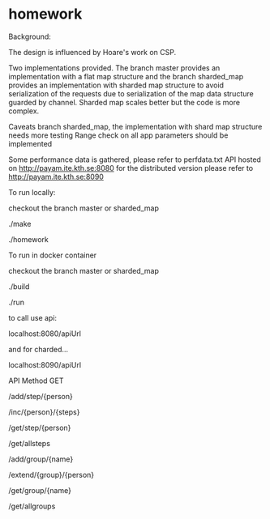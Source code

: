 # homework

Background:

The design is influenced by Hoare's work on CSP.

Two implementations provided. The branch master provides an implementation with a flat map structure and
the branch sharded_map provides an implementation with sharded map structure to avoid serialization of the
requests due to serialization of the map data structure guarded by channel.
Sharded map scales better but the code is more complex.

Caveats branch sharded_map, the implementation with shard map structure needs more testing
Range check on all app parameters should be implemented




Some performance data is gathered, please refer to perfdata.txt
API hosted on http://payam.ite.kth.se:8080
for the distributed version please refer to  http://payam.ite.kth.se:8090


To run locally:

checkout the branch master or sharded_map


./make

./homework   


To run in docker container

checkout the branch master or sharded_map

./build

./run

to call use api:

localhost:8080/apiUrl 

and for charded...

localhost:8090/apiUrl 




API
Method GET

/add/step/{person}

/inc/{person}/{steps}

/get/step/{person}

/get/allsteps

/add/group/{name}

/extend/{group}/{person}

/get/group/{name}

/get/allgroups
